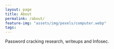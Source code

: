 ```yaml
---
layout: page
title: About
permalink: /about/
feature-img: "assets/img/pexels/computer.webp"
tags:
---
```


Password cracking research, writeups and Infosec. 
 
